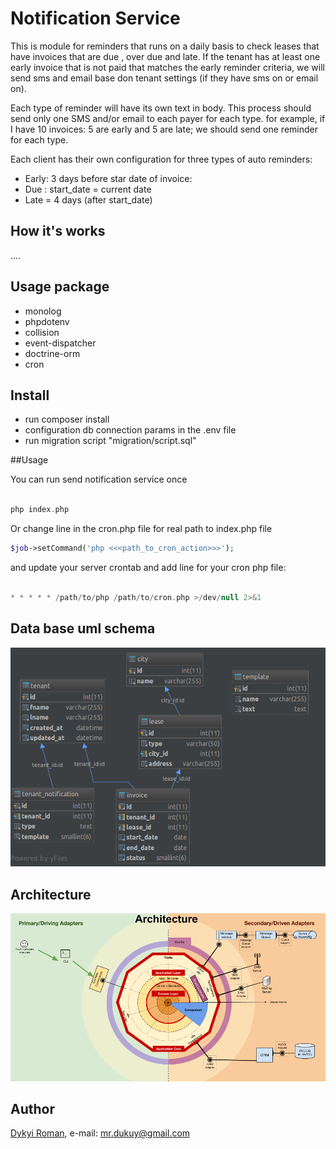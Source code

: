 # Notification Service

This is module for reminders that runs on a daily basis to check leases that have invoices that are due , over due and late. If the tenant has at least one early invoice that is not paid that matches the early reminder criteria, we will send sms and email base don tenant settings (if they have sms on or email on).

Each type of reminder will have its own text in body. This process should send only one SMS and/or email to each payer for each type. for example, if I have 10 invoices: 5 are early and 5 are late; we should send one reminder for each type.

Each client has their own configuration for three types of auto reminders:
+ Early: 3 days before star date of invoice:
+ Due : start_date = current date 
+ Late = 4 days (after start_date) 

## How it's works

....

## Usage package
+ monolog
+ phpdotenv
+ collision
+ event-dispatcher
+ doctrine-orm
+ cron

## Install
+ run composer install
+ configuration db connection params in the .env file
+ run migration script "migration/script.sql"

##Usage

You can run send notification service once 

```php 

php index.php
```
Or change line in the cron.php file for real path to index.php file

```php
$job->setCommand('php <<<path_to_cron_action>>>');
```
 
and update your server crontab and add line for your cron php file:

```php 

* * * * * /path/to/php /path/to/cron.php >/dev/null 2>&1
```

## Data base uml schema

![image](https://github.com/dykyi-roman/notification-service/blob/master/migration/uml.png)

## Architecture

![image](https://github.com/dykyi-roman/notification-service/blob/master/architecture.png)

## Author
[Dykyi Roman](https://www.linkedin.com/in/roman-dykyi-43428543/), e-mail: [mr.dukuy@gmail.com](mailto:mr.dukuy@gmail.com)
